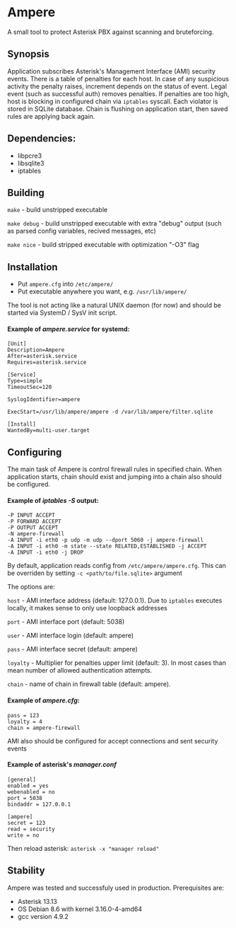 # Ampere 
A small tool to protect Asterisk PBX against scanning and bruteforcing.


## Synopsis
Application subscribes Asterisk's Management Interface (AMI) security events.
There is a table of penalties for each host.
In case of any suspicious activity the penalty raises, increment depends on the status of event.
Legal event (such as successful auth) removes penalties.
If penalties are too high, host is blocking in configured chain via `iptables` syscall.
Each violator is stored in SQLite database.
Chain is flushing on application start, then saved rules are applying back again.


## Dependencies:
- libpcre3
- libsqlite3
- iptables


## Building
`make` - build unstripped executable

`make debug` - build unstripped executable with extra "debug" output (such as parsed config variables, recived messages, etc)

`make nice` - build stripped executable with optimization "-O3" flag


## Installation
* Put `ampere.cfg` into `/etc/ampere/`
* Put executable anywhere you want, e.g. `/usr/lib/ampere/`

The tool is not acting like a natural UNIX daemon (for now) and should be started via SystemD / SysV init script.

#### Example of *ampere.service* for systemd:
```
[Unit]
Description=Ampere 
After=asterisk.service
Requires=asterisk.service

[Service]
Type=simple
TimeoutSec=120

SyslogIdentifier=ampere

ExecStart=/usr/lib/ampere/ampere -d /var/lib/ampere/filter.sqlite

[Install]
WantedBy=multi-user.target
```


## Configuring
The main task of Ampere is control firewall rules in specified chain.
When application starts, chain should exist and jumping into a chain also should be configured.

#### Example of *iptables -S* output:
```
-P INPUT ACCEPT
-P FORWARD ACCEPT
-P OUTPUT ACCEPT
-N ampere-firewall
-A INPUT -i eth0 -p udp -m udp --dport 5060 -j ampere-firewall
-A INPUT -i eth0 -m state --state RELATED,ESTABLISHED -j ACCEPT
-A INPUT -i eth0 -j DROP
```

By default, application reads config from `/etc/ampere/ampere.cfg`. This can be overriden by setting `-c <path/to/file.sqlite>` argument

The options are:

`host` - AMI interface address (default: 127.0.0.1). Due to `iptables` executes locally, it makes sense to only use loopback addresses

`port` - AMI interface port (default: 5038)

`user` - AMI interface login (default: ampere)

`pass` - AMI interface secret (default: ampere)

`loyalty` - Multiplier for penalties upper limit (default: 3). In most cases than mean number of allowed authentication attempts.

`chain` - name of chain in firewall table (default: ampere).

#### Example of *ampere.cfg*:
```
pass = 123
loyalty = 4
chain = ampere-firewall
```

AMI also should be configured for accept connections and sent security events

#### Example of asterisk's *manager.conf*
```
[general]
enabled = yes
webenabled = no
port = 5038
bindaddr = 127.0.0.1

[ampere]
secret = 123
read = security
write = no
```

Then reload asterisk:
`asterisk -x "manager reload"`


## Stability
Ampere was tested and successfuly used in production.
Prerequisites are: 
* Asterisk 13.13
* OS Debian 8.6 with kernel 3.16.0-4-amd64
* gcc version 4.9.2

